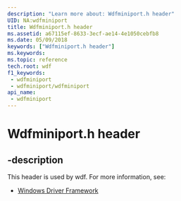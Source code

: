 ```yaml
---
description: "Learn more about: Wdfminiport.h header"
UID: NA:wdfminiport
title: Wdfminiport.h header
ms.assetid: a67115ef-8633-3ecf-ae14-4e1050cebfb8
ms.date: 05/09/2018
keywords: ["Wdfminiport.h header"]
ms.keywords: 
ms.topic: reference
tech.root: wdf
f1_keywords:
 - wdfminiport
 - wdfminiport/wdfminiport
api_name:
 - wdfminiport
---
```


# Wdfminiport.h header


## -description

This header is used by wdf. For more information, see:

- [Windows Driver Framework](../_wdf/index.md)

